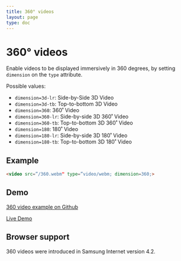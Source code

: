 ```yaml
---
title: 360° videos
layout: page
type: doc
---
```

# 360° videos

Enable videos to be displayed immersively in 360 degrees, by setting `dimension`
on the `type` attribute.

Possible values:

* `dimension=3d-lr`: Side-by-Side 3D Video
* `dimension=3d-tb`: Top-to-bottom 3D Video
* `dimension=360`: 360˚ Video
* `dimension=360-lr`: Side-by-side 3D 360˚ Video
* `dimension=360-tb`: Top-to-bottom 3D 360˚ Video
* `dimension=180`: 180˚ Video
* `dimension=180-lr`: Side-by-side 3D 180˚ Video
* `dimension=180-tb`: Top-to-bottom 3D 180˚ Video

## Example

```html
<video src=”/360.webm" type=”video/webm; dimension=360;>
```

## Demo

[360 video example on Github](https://github.com/SamsungInternet/examples/tree/master/360-video)

[Live Demo](https://samsunginter.net/examples/360-video/)

## Browser support

360 videos were introduced in Samsung Internet version 4.2.
